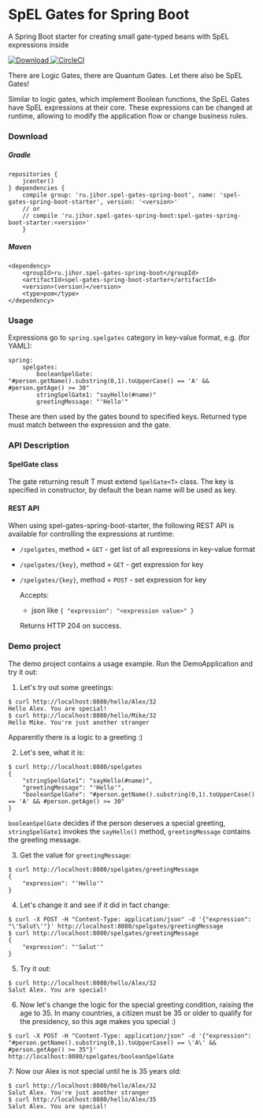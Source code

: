 # SpEL Gates for Spring Boot
A Spring Boot starter for creating small gate-typed beans with SpEL expressions inside

[ ![Download](https://api.bintray.com/packages/jihor/maven/spel-gates-spring-boot/images/download.svg) ](https://bintray.com/jihor/maven/spel-gates-spring-boot/_latestVersion)
[![CircleCI](https://circleci.com/gh/jihor/spel-gates-spring-boot/tree/master.svg?style=shield)](https://circleci.com/gh/jihor/spel-gates-spring-boot/tree/master)

There are Logic Gates, there are Quantum Gates. Let there also be SpEL Gates!

Similar to logic gates, which implement Boolean functions, the SpEL Gates have SpEL expressions at their core.
These expressions can be changed at runtime, allowing to modify the application flow or change business rules.


### Download

##### Gradle
``` 
repositories { 
    jcenter() 
} dependencies { 
    compile group: 'ru.jihor.spel-gates-spring-boot', name: 'spel-gates-spring-boot-starter', version: '<version>' 
    // or 
    // compile 'ru.jihor.spel-gates-spring-boot:spel-gates-spring-boot-starter:<version>' 
    } 
```
##### Maven 
``` 
<dependency> 
    <groupId>ru.jihor.spel-gates-spring-boot</groupId> 
    <artifactId>spel-gates-spring-boot-starter</artifactId> 
    <version>(version)</version> 
    <type>pom</type> 
</dependency> 
```

### Usage
Expressions go to `spring.spelgates` category in key-value format, e.g. (for YAML):
```
spring:
    spelgates:
        booleanSpelGate: "#person.getName().substring(0,1).toUpperCase() == 'A' && #person.getAge() >= 30"
        stringSpelGate1: "sayHello(#name)"
        greetingMessage: "'Hello'"
```
These are then used by the gates bound to specified keys. Returned type must match between the expression and the gate.

### API Description
#### SpelGate class
The gate returning result T must extend `SpelGate<T>` class. The key is specified in constructor, by default the bean name will be used as key.

#### REST API
When using spel-gates-spring-boot-starter, the following REST API is available for controlling the expressions at runtime:
* `/spelgates`, method = `GET` - get list of all expressions in key-value format
* `/spelgates/{key}`, method = `GET` - get expression for key
* `/spelgates/{key}`, method = `POST` - set expression for key

    Accepts:
    - json like ``
{
    "expression": "<expression value>"
}
``

    Returns HTTP 204 on success.

### Demo project
The demo project contains a usage example. Run the DemoApplication and try it out:

1. Let's try out some greetings:
```
$ curl http://localhost:8080/hello/Alex/32
Hello Alex. You are special!
$ curl http://localhost:8080/hello/Mike/32
Hello Mike. You're just another stranger
```
Apparently there is a logic to a greeting :)

2. Let's see, what it is:
```
$ curl http://localhost:8080/spelgates
{
    "stringSpelGate1": "sayHello(#name)",
    "greetingMessage": "'Hello'",
    "booleanSpelGate": "#person.getName().substring(0,1).toUpperCase() == 'A' && #person.getAge() >= 30"
}
```
`booleanSpelGate` decides if the person deserves a special greeting, `stringSpelGate1` invokes the `sayHello()` method, `greetingMessage` contains the greeting message.

3. Get the value for `greetingMessage`:
```
$ curl http://localhost:8080/spelgates/greetingMessage
{
    "expression": "'Hello'"
}
```

4. Let's change it and see if it did in fact change:
```
$ curl -X POST -H "Content-Type: application/json" -d '{"expression": "\'Salut\'"}' http://localhost:8080/spelgates/greetingMessage
$ curl http://localhost:8080/spelgates/greetingMessage
{
    "expression": "'Salut'"
}
```
5. Try it out:
```
$ curl http://localhost:8080/hello/Alex/32
Salut Alex. You are special!
```
6. Now let's change the logic for the special greeting condition, raising the age to 35. In many countries, a citizen must be 35 or older to qualify for the presidency, so this age makes you special :)
```
$ curl -X POST -H "Content-Type: application/json" -d '{"expression": "#person.getName().substring(0,1).toUpperCase() == \'A\' && #person.getAge() >= 35"}' http://localhost:8080/spelgates/booleanSpelGate
```

7: Now our Alex is not special until he is 35 years old:
```
$ curl http://localhost:8080/hello/Alex/32
Salut Alex. You're just another stranger
$ curl http://localhost:8080/hello/Alex/35
Salut Alex. You are special!
```
